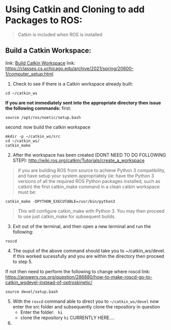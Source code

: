 # Using Catkin and Cloning to add Packages to ROS:
> Catkin is included when ROS is installed

## Build a Catkin Workspace:
link: [Build Catkin Workspace](http://wiki.ros.org/catkin/Tutorials/create_a_workspace)
link: https://classes.cs.uchicago.edu/archive/2021/spring/20600-1/computer_setup.html
1. Check to see if there is a Catkin workspace already built:

```
cd ~/catkin_ws
```
**If you are not immediately sent into the appropriate directory then issue the following commands:**
first:
```
source /opt/ros/noetic/setup.bash
```
second: now build the catkin workspace
```
mkdir -p ~/catkin_ws/src
cd ~/catkin_ws/
catkin_make
```

2. After the workspace has been created (DONT NEED TO DO FOLLOWING STEP):
http://wiki.ros.org/catkin/Tutorials/create_a_workspace
> if you are building ROS from source to achieve Python 3 compatibility, 
> and have setup your system appropriately
> (ie: have the Python 3 versions of all the required ROS Python packages installed, such as catkin)
> the first catkin_make command in a clean catkin workspace must be:
```
catkin_make -DPYTHON_EXECUTABLE=/usr/bin/python3
```
> This will configure catkin_make with Python 3. You may then proceed to use just catkin_make for subsequent builds.

3. Exit out of the terminal, and then open a new terminal and run the following:
```
roscd
```
4. The ouput of the above command should take you to ~/catkin_ws/devel. If this worked sucessfully and you are within the directory then proceed to step 5. 

If not then need to perform the following to change where roscd 
link: https://answers.ros.org/question/286880/how-to-make-roscd-go-to-catkin_wsdevel-instead-of-optroskinetic/

```
source devel/setup.bash
```

5.  With the `roscd` command able to direct you to `~/catkin_ws/devel` now enter the src folder and subsequently clone the repository in question
    - Enter the folder:
    ` 
    hi 
    `
    - clone the repository
    `
    hi
    `
CURRENTLY HERE....
3. 
